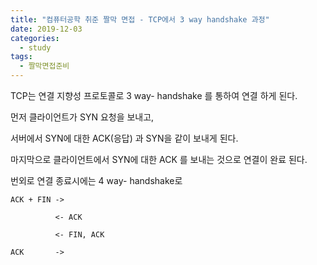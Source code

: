 ```yaml
---
title: "컴퓨터공학 취준 짤막 면접 - TCP에서 3 way handshake 과정"
date: 2019-12-03
categories: 
  - study
tags: 
  - 짤막면접준비
---
```


TCP는 연결 지향성 프로토콜로 3 way- handshake 를 통하여 연결 하게 된다.

먼저 클라이언트가 SYN 요청을 보내고,

서버에서 SYN에 대한 ACK(응답) 과 SYN을 같이 보내게 된다. 

마지막으로 클라이언트에서 SYN에 대한 ACK 를 보내는 것으로 연결이 완료 된다. 



번외로 연결 종료시에는 4 way- handshake로

```
ACK + FIN ->

          <- ACK
          
          <- FIN, ACK
          
ACK       ->
```
